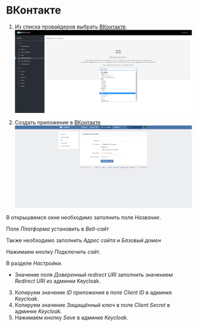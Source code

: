 # ВКонтакте

1. Из списка провайдеров выбрать [ВКонтакте](https://vk.com).
![Выбор Яндекс провайдера](screenshots/vk_provider_1.png)

2. Создать приложение в [ВКонтакте](https://vk.com/editapp?act=create)
![Выбор Яндекс провайдера](screenshots/vk_provider_2.png)

В открышвемся окне необходимо заполнить поле *Название*. 

Поле *Платформа* установить в *Веб-сайт*

Также необходимо заполнить *Адрес сайта* и *Базовый домен*

Нажимаем кнопку *Подключить сайт*.

В разделе *Настройки*.
* Значение поля *Доверенный redirect URI* заполнить значением *Redirect URI* из админки Keycloak.

3. Копируем значение *ID приложения* в поле *Client ID* в админке *Keycloak*.
4. Копируем значение *Защищённый ключ* в поле *Client Secret* в админке *Keycloak*.
5. Нажимаем кнопку *Save* в админке *Keycloak*.
